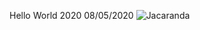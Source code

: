 Hello World 2020 08/05/2020
![Jacaranda](https://images-na.ssl-images-amazon.com/images/I/61PmNKUEh4L._AC_SX425_.jpg)


